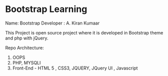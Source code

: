 Bootstrap Learning
=====================

Name: Bootstrap
Developer :  A. Kiran Kumaar

This Project is open source project where it is developed in Bootstrap theme and php with jQuery.

Repo Architecture:
1. OOPS
2. PHP, MYSQLI
3. Front-End - HTML 5 , CSS3, JQUERY, JQuery UI , Javascript
